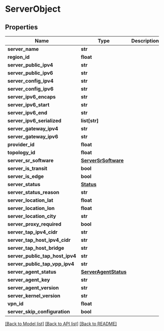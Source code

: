 # ServerObject

## Properties
Name | Type | Description | Notes
------------ | ------------- | ------------- | -------------
**server_name** | **str** |  | 
**region_id** | **float** |  | 
**server_public_ipv4** | **str** |  | [optional] 
**server_public_ipv6** | **str** |  | [optional] 
**server_config_ipv4** | **str** |  | 
**server_config_ipv6** | **str** |  | 
**server_ipv6_encaps** | **str** |  | [optional] 
**server_ipv6_start** | **str** |  | 
**server_ipv6_end** | **str** |  | 
**server_ipv6_serialized** | **list[str]** |  | [optional] 
**server_gateway_ipv4** | **str** |  | [optional] 
**server_gateway_ipv6** | **str** |  | [optional] 
**provider_id** | **float** |  | 
**topology_id** | **float** |  | 
**server_sr_software** | [**ServerSrSoftware**](ServerSrSoftware.md) |  | 
**server_is_transit** | **bool** |  | 
**server_is_edge** | **bool** |  | 
**server_status** | [**Status**](Status.md) |  | 
**server_status_reason** | **str** |  | [optional] 
**server_location_lat** | **float** |  | 
**server_location_lon** | **float** |  | 
**server_location_city** | **str** |  | 
**server_proxy_required** | **bool** |  | 
**server_tap_ipv4_cidr** | **str** |  | [optional] 
**server_tap_host_ipv4_cidr** | **str** |  | [optional] 
**server_tap_host_bridge** | **str** |  | [optional] 
**server_public_tap_host_ipv4** | **str** |  | [optional] 
**server_public_tap_vpp_ipv4** | **str** |  | [optional] 
**server_agent_status** | [**ServerAgentStatus**](ServerAgentStatus.md) |  | 
**server_agent_key** | **str** |  | 
**server_agent_version** | **str** |  | [optional] 
**server_kernel_version** | **str** |  | [optional] 
**vpn_id** | **float** |  | [optional] 
**server_skip_configuration** | **bool** |  | [optional] 

[[Back to Model list]](../README.md#documentation-for-models) [[Back to API list]](../README.md#documentation-for-api-endpoints) [[Back to README]](../README.md)

